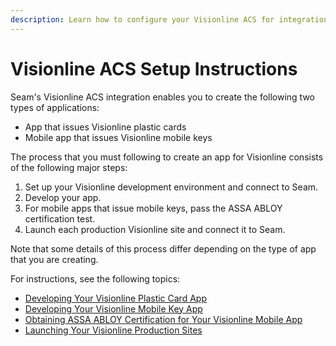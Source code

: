 ```yaml
---
description: Learn how to configure your Visionline ACS for integration with Seam.
---
```


# Visionline ACS Setup Instructions

Seam's Visionline ACS integration enables you to create the following two types of applications:

* App that issues Visionline plastic cards
* Mobile app that issues Visionline mobile keys

The process that you must following to create an app for Visionline consists of the following major steps:

1. Set up your Visionline development environment and connect to Seam.
2. Develop your app.
3. For mobile apps that issue mobile keys, pass the ASSA ABLOY certification test.
4. Launch each production Visionline site and connect it to Seam.

Note that some details of this process differ depending on the type of app that you are creating.

For instructions, see the following topics:

* [Developing Your Visionline Plastic Card App](developing-your-visionline-plastic-card-integration.md)
* [Developing Your Visionline Mobile Key App](developing-your-visionline-mobile-key-app.md)
* [Obtaining ASSA ABLOY Certification for Your Visionline Mobile App](obtaining-assa-abloy-certification-for-your-visionline-mobile-app.md)
* [Launching Your Visionline Production Sites](launching-your-visionline-production-sites.md)
